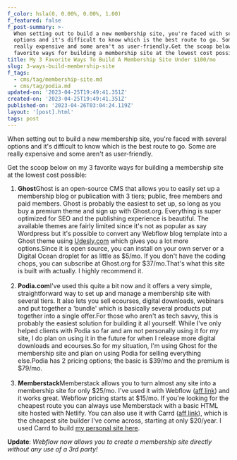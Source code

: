```yaml
---
f_color: hsla(0, 0.00%, 0.00%, 1.00)
f_featured: false
f_post-summary: >-
  When setting out to build a new membership site, you're faced with several
  options and it's difficult to know which is the best route to go. Some are
  really expensive and some aren't as user-friendly.Get the scoop below on my 3
  favorite ways for building a membership site at the lowest cost possible:
title: My 3 Favorite Ways To Build A Membership Site Under $100/mo
slug: 3-ways-build-membership-site
f_tags:
  - cms/tag/membership-site.md
  - cms/tag/podia.md
updated-on: '2023-04-25T19:49:41.351Z'
created-on: '2023-04-25T19:49:41.351Z'
published-on: '2023-04-26T03:04:24.119Z'
layout: '[post].html'
tags: post
---
```


When setting out to build a new membership site, you're faced with several options and it's difficult to know which is the best route to go. Some are really expensive and some aren't as user-friendly.

Get the scoop below on my 3 favorite ways for building a membership site at the lowest cost possible:

1.  **Ghost**Ghost is an open-source CMS that allows you to easily set up a membership blog or publication with 3 tiers; public, free members and paid members. Ghost is probably the easiest to set up, so long as you buy a premium theme and sign up with Ghost.org. Everything is super optimized for SEO and the publishing experience is beautiful. The available themes are fairly limited since it's not as popular as say Wordpress but it's possible to convert any Webflow blog template into a Ghost theme using [Udesly.com](https://www.udesly.com/webflow-to-ghost/) which gives you a lot more options.Since it is open source, you can install on your own server or a Digital Ocean droplet for as little as $5/mo. If you don't have the coding chops, you can subscribe at Ghost.org for $37/mo.That's what this site is built with actually. I highly recommend it.  
    ‍
2.  **Podia.com**I've used this quite a bit now and it offers a very simple, straightforward way to set up and manage a membership site with several tiers. It also lets you sell ecourses, digital downloads, webinars and put together a 'bundle' which is basically several products put together into a single offer.For those who aren't as tech savvy, this is probably the easiest solution for building it all yourself. While I've only helped clients with Podia so far and am not personally using it for my site, I do plan on using it in the future for when I release more digital downloads and ecourses.So for my situation, I'm using Ghost for the membership site and plan on using Podia for selling everything else.Podia has 2 pricing options; the basic is $39/mo and the premium is $79/mo.  
    ‍
3.  **Memberstack**Memberstack allows you to turn almost any site into a membership site for only $25/mo. I've used it with Webflow ([aff link](https://webflow.grsm.io/4623107)) and it works great. Webflow pricing starts at $15/mo. If you're looking for the cheapest route you can always use Memberstack with a basic HTML site hosted with Netlify. You can also use it with Carrd ([aff link](https://try.carrd.co/4ldc14z2)), which is the cheapest site builder I've come across, starting at only $20/year. I used Carrd to build [my personal site here](https://stevelongoria.net).

**Update**: _Webflow now allows you to create a membership site directly without any use of a 3rd party!_

‍
